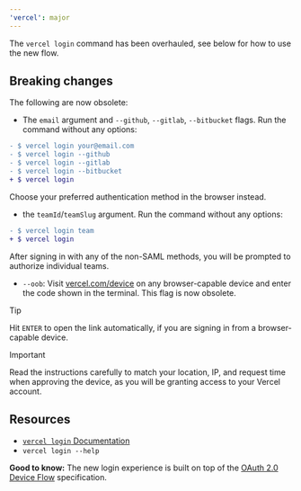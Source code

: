 ```yaml
---
'vercel': major
---
```


The `vercel login` command has been overhauled, see below for how to use the new flow.

## Breaking changes

The following are now obsolete:

- The `email` argument and `--github`, `--gitlab`, `--bitbucket` flags. Run the command without any options:

```diff
- $ vercel login your@email.com
- $ vercel login --github
- $ vercel login --gitlab
- $ vercel login --bitbucket
+ $ vercel login
```

Choose your preferred authentication method in the browser instead.

- the `teamId`/`teamSlug` argument. Run the command without any options:

```diff
- $ vercel login team
+ $ vercel login
```

After signing in with any of the non-SAML methods, you will be prompted to authorize individual teams.

- `--oob`: Visit [vercel.com/device](https://vercel.com/device) on any browser-capable device
  and enter the code shown in the terminal. This flag is now obsolete.

> [!TIP]
> Hit `ENTER` to open the link automatically, if you are signing in from a browser-capable device.

> [!IMPORTANT]
> Read the instructions carefully to match your location, IP, and request time when approving the device, as you will be granting access to your Vercel account.

## Resources

- [`vercel login` Documentation](https://vercel.com/docs/cli/login)
- `vercel login --help`

**Good to know:** The new login experience is built on top of the [OAuth 2.0 Device Flow](https://datatracker.ietf.org/doc/html/rfc8628) specification.
